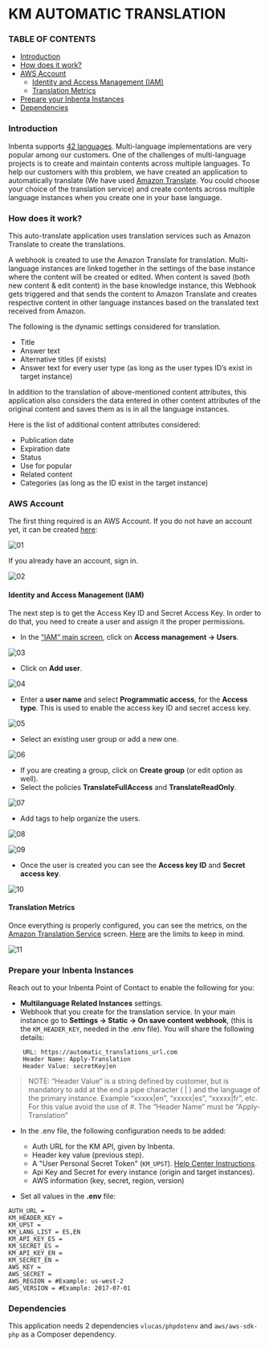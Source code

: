 # KM AUTOMATIC TRANSLATION
 
### TABLE OF CONTENTS
* [Introduction](#introduction)
* [How does it work?](#how-does-it-work)
* [AWS Account](#aws-account)
    * [Identity and Access Management (IAM)](#identity-and-access-management-iam)
    * [Translation Metrics](#translation-metrics)
* [Prepare your Inbenta Instances](#prepare-your-inbenta-instances)
* [Dependencies](#dependencies)
 
### Introduction
Inbenta supports [42 languages](https://www.inbenta.com/en/languages-supported/#). Multi-language implementations are very popular among our customers. One of the challenges of multi-language projects is to create and maintain contents across multiple languages. To help our customers with this problem, we have created an application to automatically translate (We have used [Amazon Translate](https://aws.amazon.com/translate/). You could choose your choice of the translation service) and create contents across multiple language instances when you create one in your base language.
 
### How does it work?
This auto-translate application uses translation services such as Amazon Translate to create the translations. 

A webhook is created to use the Amazon Translate for translation. Multi-language instances are linked together in the settings of the base instance where the content will be created or edited. When content is saved (both new content & edit content) in the base knowledge instance, this Webhook gets triggered and that sends the content to Amazon Translate and creates respective content in other language instances based on the translated text received from Amazon. 

The following is the dynamic settings considered for translation.
* Title
* Answer text
* Alternative titles (if exists)
* Answer text for every user type (as long as the user types ID’s exist in target instance)

In addition to the translation of above-mentioned content attributes, this application also considers the data entered in other content attributes of the original content and saves them as is in all the language instances. 

Here is the list of additional content attributes considered:
* Publication date
* Expiration date
* Status
* Use for popular
* Related content
* Categories (as long as the ID exist in the target instance)

 
### AWS Account
The first thing required is an AWS Account. If you do not have an account yet, it can be created [here](https://portal.aws.amazon.com/billing/signup#/start):

![01](img_instructions/01.png)

If you already have an account, sign in.

![02](img_instructions/02.png)

#### Identity and Access Management (IAM)

The next step is to get the Access Key ID and Secret Access Key. In order to do that, you need to create a user and assign it the proper permissions.

* In the [“IAM” main screen](https://console.aws.amazon.com/iam/), click on **Access management → Users**.

![03](img_instructions/03.png)
* Click on **Add user**.

![04](img_instructions/04.png)
* Enter a **user name** and select **Programmatic access**, for the **Access type**. This is used to enable the access key ID and secret access key.

![05](img_instructions/05.png)
* Select an existing user group or add a new one.

![06](img_instructions/06.png)
* If you are creating a group, click on **Create group** (or edit option as well).
* Select the policies **TranslateFullAccess** and **TranslateReadOnly**.

![07](img_instructions/07.png)
* Add tags to help organize the users.

![08](img_instructions/08.png)

![09](img_instructions/09.png)
* Once the user is created you can see the **Access key ID** and **Secret access key**.

![10](img_instructions/10.png)

#### Translation Metrics
Once everything is properly configured, you can see the metrics, on the [Amazon Translation Service](https://console.aws.amazon.com/translate/home) screen. [Here](https://docs.aws.amazon.com/translate/latest/dg/what-is-limits.html) are the limits to keep in mind.

![11](img_instructions/11.png)

### Prepare your Inbenta Instances

Reach out to your Inbenta Point of Contact to enable the following for you:

* **Multilanguage Related Instances** settings.
* Webhook that you create for the translation service. In your main instance go to **Settings -> Static -> On save content webhook**, (this is the ```KM_HEADER_KEY```, needed in the .env file). You will share the following details:

```env
    URL: https://automatic_translations_url.com
    Header Name: Apply-Translation
    Header Value: secretKey|en
```
>NOTE: “Header Value” is a string defined by customer, but is mandatory to add at the end a pipe character ( | ) and the language of the primary instance. Example “xxxxx|en”, “xxxxx|es”, “xxxxx|fr”, etc. For this value avoid the use of #. 
The “Header Name” must be “Apply-Translation”


* In the .env file, the following configuration needs to be added:
    * Auth URL for the KM API, given by Inbenta.
    * Header key value (previous step).
    * A "User Personal Secret Token" (```KM_UPST```). [Help Center Instructions](https://help.inbenta.com/en/general/administration/managing-credentials-for-developers/managing-your-ups-tokens/).
    * Api Key and Secret for every instance (origin and target instances).
    * AWS information (key, secret, region, version)

* Set all values in the **.env** file:
```env
AUTH_URL = 
KM_HEADER_KEY =
KM_UPST = 
KM_LANG_LIST = ES,EN
KM_API_KEY_ES = 
KM_SECRET_ES = 
KM_API_KEY_EN = 
KM_SECRET_EN = 
AWS_KEY = 
AWS_SECRET = 
AWS_REGION = #Example: us-west-2
AWS_VERSION = #Example: 2017-07-01
```
 
### Dependencies
This application needs 2 dependencies  `vlucas/phpdotenv` and `aws/aws-sdk-php` as a Composer dependency.
